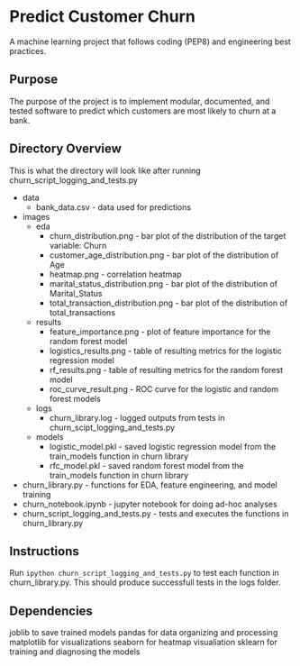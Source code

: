 # Predict Customer Churn

A machine learning project that follows coding (PEP8) and engineering best practices.

## Purpose

The purpose of the project is to implement modular, documented, and tested software to predict which customers are most likely to churn at a bank.

## Directory Overview

This is what the directory will look like after running churn_script_logging_and_tests.py 

* data
    - bank_data.csv - data used for predictions
* images
    - eda
        - churn_distribution.png - bar plot of the distribution of the target variable: Churn
        - customer_age_distribution.png - bar plot of the distribution of Age
        - heatmap.png - correlation heatmap
        - marital_status_distribution.png - bar plot of the distribution of Marital_Status
        - total_transaction_distribution.png - bar plot of the distribution of total_transactions
    - results
        - feature_importance.png - plot of feature importance for the random forest model
        - logistics_results.png - table of resulting metrics for the logistic regression model
        - rf_results.png - table of resulting metrics for the random forest model
        - roc_curve_result.png - ROC curve for the logistic and random forest models
    - logs
        - churn_library.log - logged outputs from tests in churn_scipt_logging_and_tests.py
    - models
        - logistic_model.pkl - saved logistic regression model from the train_models function in churn library
        - rfc_model.pkl - saved random forest model from the train_models function in churn library
* churn_library.py - functions for EDA, feature engineering, and model training
* churn_notebook.ipynb - jupyter notebook for doing ad-hoc analyses
* churn_script_logging_and_tests.py - tests and executes the functions in churn_library.py

## Instructions

Run `ipython churn_script_logging_and_tests.py` to test each function in churn_library.py. This should produce successfull tests in the logs folder.

## Dependencies
joblib to save trained models
pandas for data organizing and processing
matplotlib for visualizations
seaborn for heatmap visualiation
sklearn for training and diagnosing the models
